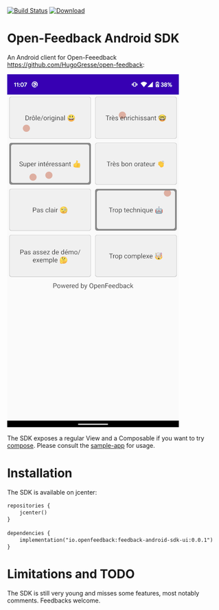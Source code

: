 [![Build Status](https://travis-ci.org/paug/openfeedback-android-sdk.svg?branch=master)](https://travis-ci.org/paug/openfeedback-android-sdk) [ ![Download](https://api.bintray.com/packages/openfeedback/Android/feedback-android-sdk-ui/images/download.svg) ](https://bintray.com/openfeedback/Android/feedback-android-sdk-ui/_latestVersion)
# Open-Feedback Android SDK

An Android client for Open-Feeedback https://github.com/HugoGresse/open-feedback:

![screenshot](docs/screenshot.png)

The SDK exposes a regular View and a Composable if you want to try [compose](https://developer.android.com/jetpack/compose). Please consult the [sample-app](sample-app/src/main/java/io/openfeedback/android/sample/MainActivity.kt) for usage.

# Installation

The SDK is available on jcenter:

```
repositories {
    jcenter()
}

dependencies {
    implementation("io.openfeedback:feedback-android-sdk-ui:0.0.1")
}
```

# Limitations and TODO

The SDK is still very young and misses some features, most notably comments. Feedbacks welcome.
